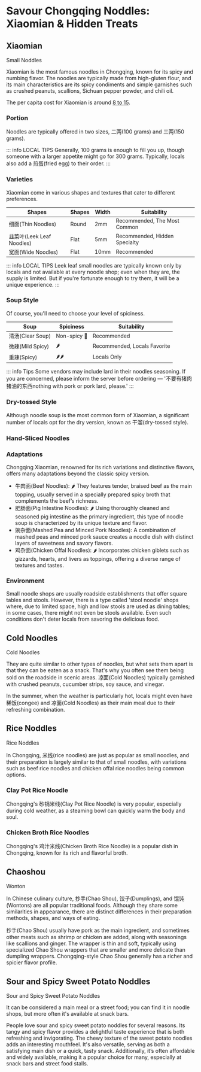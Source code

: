 # Savour Chongqing Noddles: Xiaomian & Hidden Treats

## Xiaomian

<Chinese word="小面">
<template #pinyin>xiǎo miàn</template>
<template #ipa>/ʃəʊ miːn/</template>
Small Noddles
</Chinese>

Xiaomian is the most famous noodles in Chongqing, known for its spicy and numbing flavor. The noodles are typically made from high-gluten flour, and its main characteristics are its spicy condiments and simple garnishes such as crushed peanuts, scallions, Sichuan pepper powder, and chili oil.

<YouTube link="https://youtu.be/ZehhL5mXV4c?si=KvMraWn0R9m9woSD&t=80">
<template #cover><img src="../../assets/youtube/my-italian-family-tried-chongqing-noodles-for-the-first-time.jpg" /></template>
<template #title>My Italian Family Tried Chongqing Noodles for the First Time</template>
<template #author>Luca&Rachele</template>
<template #description>My Italian family's first visit to the mountain city of Chongqing, marveling at its beauty! Chongqing noodles really suit Italian palates.</template>
</YouTube>

The per capita cost for Xiaomian is around <u><CNY>8</CNY> to <CNY>15</CNY></u>.

### Portion

Noodles are typically offered in two sizes, <Speech>二两</Speech>(100 grams) and <Speech>三两</Speech>(150 grams).

::: info LOCAL TIPS
Generally, 100 grams is enough to fill you up, though someone with a larger appetite might go for 300 grams. Typically, locals also add a <Speech>煎蛋</Speech>(fried egg) to their order.
:::

### Varieties

Xiaomian come in various shapes and textures that cater to different preferences. 

<table>
  <thead>
    <tr>
      <th>Shapes</th>
      <th>Shapes</th>
      <th>Width</th>
      <th>Suitability</th>
    </tr>
  </thead>
  <tbody>
    <tr>
      <td><Speech>细面</Speech>(Thin Noodles)</td>
      <td>Round</td>
      <td>2mm</td>
      <td>Recommended, The Most Common</td>
    </tr>
    <tr>
      <td><Speech>韭菜叶</Speech>(Leek Leaf Noodles)</td>
      <td>Flat</td>
      <td>5mm</td>
      <td>Recommended, Hidden Specialty</td>
    </tr>
    <tr>
      <td><Speech>宽面</Speech>(Wide Noodles)</td>
      <td>Flat</td>
      <td>10mm</td>
      <td>Recommended</td>
    </tr>
  </tbody>
</table>

::: info LOCAL TIPS
Leek leaf small noodles are typically known only by locals and not available at every noodle shop; even when they are, the supply is limited. But if you're fortunate enough to try them, it will be a unique experience.
:::

### Soup Style

Of course, you'll need to choose your level of spiciness.

<table>
  <thead>
    <tr>
      <th>Soup</th>
      <th>Spiciness</th>
      <th>Suitability</th>
    </tr>
  </thead>
  <tbody>
    <tr>
      <td><Speech>清汤</Speech>(Clear Soup)</td>
      <td>Non-spicy 🥬</td>
      <td>Recommended</td>
    </tr>
    <tr>
      <td><Speech>微辣</Speech>(Mild Spicy)</td>
      <td>🌶️</td>
      <td>Recommended, Locals Favorite</td>
    </tr>
    <tr>
      <td><Speech>重辣</Speech>(Spicy)</td>
      <td>🌶️🌶️</td>
      <td>Locals Only</td>
    </tr>
  </tbody>
</table>

::: info Tips
Some vendors may include lard in their noodles seasoning. If you are concerned, please inform the server before ordering — '<Speech>不要有猪肉猪油的东西</Speech>nothing with pork or pork lard, please.'
:::

### Dry-tossed Style

Although noodle soup is the most common form of Xiaomian, a significant number of locals opt for the dry version, known as <Speech as="甘溜">干溜</Speech>(dry-tossed style).

### Hand-Sliced Noodles

### Adaptations

Chongqing Xiaomian, renowned for its rich variations and distinctive flavors, offers many adaptations beyond the classic spicy version. 
- <Speech>牛肉面</Speech>(Beef Noodles): 🌶️ They features tender, braised beef as the main topping, usually served in a specially prepared spicy broth that complements the beef’s richness.
- <Speech>肥肠面</Speech>(Pig Intestine Noodles): 🌶️ Using thoroughly cleaned and seasoned pig intestine as the primary ingredient, this type of noodle soup is characterized by its unique texture and flavor.
- <Speech>豌杂面</Speech>(Mashed Pea and Minced Pork Noodles): A combination of mashed peas and minced pork sauce creates a noodle dish with distinct layers of sweetness and savory flavors.
- <Speech>鸡杂面</Speech>(Chicken Offal Noodles): 🌶️ Incorporates chicken giblets such as gizzards, hearts, and livers as toppings, offering a diverse range of textures and tastes.

<YouTube link="https://youtu.be/NX7Pjd92Hdo?si=s9VLFz8GuSKzzjOt&t=168">
<template #cover><img src="../../assets/youtube/i-found-heaven-in-chongqing.jpg" /></template>
<template #title>I found heaven in Chongqing and I'M NEVER LEAVING!</template>
<template #author>Blondie in China</template>
<template #description>I'm taking on the challenge of seeing how much delicious food I can get for 50 RMB. Sitting on the curb next to the surreal 3D cityscape, eating Chongqing noodles, is truly a fantastic experience.</template>
</YouTube>

### Environment

Small noodle shops are usually roadside establishments that offer square tables and stools. However, there is a type called 'stool noodle' shops where, due to limited space, high and low stools are used as dining tables; in some cases, there might not even be stools available. Even such conditions don't deter locals from savoring the delicious food.

## Cold Noodles

<Chinese word="凉面">
<template #pinyin>liáng miàn</template>
Cold Noodles
</Chinese>

They are quite similar to other types of noodles, but what sets them apart is that they can be eaten as a snack. That's why you often see them being sold on the roadside in scenic areas. <Speech>凉面</Speech>(Cold Noodles) typically garnished with crushed peanuts, cucumber strips, soy sauce, and vinegar.

In the summer, when the weather is particularly hot, locals might even have <Speech>稀饭</Speech>(congee) and <Speech>凉面</Speech>(Cold Noodles) as their main meal due to their refreshing combination.

## Rice Noddles

<Chinese word="米线">
<template #pinyin>mǐ xiàn</template>
Rice Noddles
</Chinese>

In Chongqing, <Speech>米线</Speech>(rice noodles) are just as popular as small noodles, and their preparation is largely similar to that of small noodles, with variations such as beef rice noodles and chicken offal rice noodles being common options.

### Clay Pot Rice Noodle

Chongqing's <Speech>砂锅米线</Speech>(Clay Pot Rice Noodle) is very popular, especially during cold weather, as a steaming bowl can quickly warm the body and soul.

### Chicken Broth Rice Noodles

Chongqing's <Speech>鸡汁米线</Speech>(Chicken Broth Rice Noodle) is a popular dish in Chongqing, known for its rich and flavorful broth.

## Chaoshou

<Chinese word="抄手">
<template #pinyin>chāo shǒu</template>
Wonton
</Chinese>

In Chinese culinary culture, <Speech>抄手</Speech>(Chao Shou), <Speech>饺子</Speech>(Dumplings), and <Speech>馄饨</Speech>(Wontons) are all popular traditional foods. Although they share some similarities in appearance, there are distinct differences in their preparation methods, shapes, and ways of eating.

<Speech>抄手</Speech>(Chao Shou) usually have pork as the main ingredient, and sometimes other meats such as shrimp or chicken are added, along with seasonings like scallions and ginger. The wrapper is thin and soft, typically using specialized Chao Shou wrappers that are smaller and more delicate than dumpling wrappers. Chongqing-style Chao Shou generally has a richer and spicier flavor profile.

<YouTube link="https://youtu.be/vLV_43p_3qU?si=sI-jptDxGbSUyOgQ&t=1888">
<template #cover><img src="../../assets/youtube//exploring-ancient-town-in-chongqing.jpg" /></template>
<template #title>Exploring Ancient Town in Chongqing, China</template>
<template #author>Two Mad Explorers</template>
<template #description>We're exploring an ancient town on the outskirts of Chongqing and successfully found our way into a Chongqing restaurant where traditional noodles and chicken soup chaoshou made a lasting impression.</template>
</YouTube>

## Sour and Spicy Sweet Potato Noddles

<Chinese word="酸辣粉">
<template #pinyin>suān là fěn</template>
Sour and Spicy Sweet Potato Noddles
</Chinese>

It can be considered a main meal or a street food; you can find it in noodle shops, but more often it's available at snack bars.

People love sour and spicy sweet potato noddles for several reasons. Its tangy and spicy flavor provides a delightful taste experience that is both refreshing and invigorating. The chewy texture of the sweet potato noodles adds an interesting mouthfeel. It's also versatile, serving as both a satisfying main dish or a quick, tasty snack. Additionally, it’s often affordable and widely available, making it a popular choice for many, especially at snack bars and street food stalls.